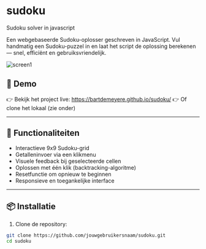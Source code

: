 # sudoku
Sudoku solver in javascript

Een webgebaseerde Sudoku-oplosser geschreven in JavaScript. Vul handmatig een Sudoku-puzzel in en laat het script de oplossing berekenen — snel, efficiënt en gebruiksvriendelijk.

![screen1](https://github.com/user-attachments/assets/2074569b-895d-448e-99b7-763848c57963)


## 🚀 Demo

👉 Bekijk het project live: https://bartdemeyere.github.io/sudoku/
👉 Of clone het lokaal (zie onder)

---

## 🔧 Functionaliteiten

- Interactieve 9x9 Sudoku-grid
- Getalleninvoer via een klikmenu
- Visuele feedback bij geselecteerde cellen
- Oplossen met één klik (backtracking-algoritme)
- Resetfunctie om opnieuw te beginnen
- Responsieve en toegankelijke interface

---

## 📦 Installatie

1. Clone de repository:

```bash
git clone https://github.com/jouwgebruikersnaam/sudoku.git
cd sudoku
